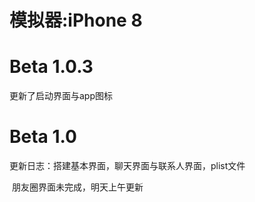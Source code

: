 # 模拟器:iPhone 8



# Beta 1.0.3

更新了启动界面与app图标



# Beta 1.0

更新日志：搭建基本界面，聊天界面与联系人界面，plist文件

​				    朋友圈界面未完成，明天上午更新